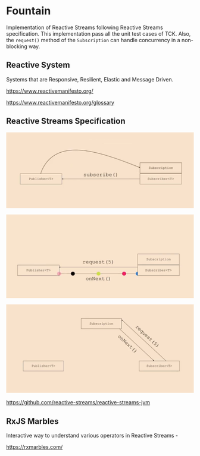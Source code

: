 # Fountain

Implementation of Reactive Streams following Reactive Streams specification. This implementation pass all the unit test cases of TCK.
Also, the `request()` method of the `Subscription` can handle concurrency in a non-blocking way.
## Reactive System

Systems that are Responsive, Resilient, Elastic and Message Driven.

https://www.reactivemanifesto.org/

https://www.reactivemanifesto.org/glossary

## Reactive Streams Specification
![alt text](https://github.com/Mandeep30/ReactiveStreamsImpl/blob/master/img/ReactiveStreamsInterface_1.png)

![alt text](https://github.com/Mandeep30/ReactiveStreamsImpl/blob/master/img/ReactiveStreamsInterface_2.png)

![alt text](https://github.com/Mandeep30/ReactiveStreamsImpl/blob/master/img/ReactiveStreamsInterface_3.png)

https://github.com/reactive-streams/reactive-streams-jvm
## RxJS Marbles
Interactive way to understand various operators in Reactive Streams -

https://rxmarbles.com/

